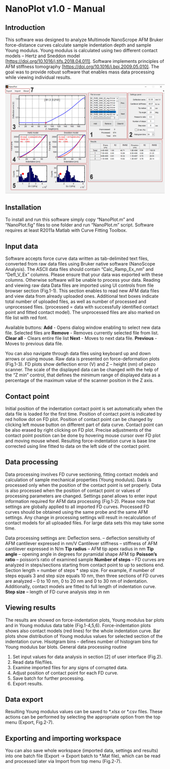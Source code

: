 # NanoPlot v1.0 - Manual

## Introduction
This software was designed to analyze Multimode NanoScrope AFM Bruker force-distance curves calculate sample indentation depth and sample Young modulus. Young modulus is calculated using two different contact models – Hertz and Sneddon model [https://doi.org/10.1016/j.tifs.2018.04.011]. Software implements principles of AFM stiffness tomography [https://doi.org/10.1016/j.bpj.2009.05.010]. The goal was to provide robust software that enables mass data processing while viewing individual results.

![alt text](nano_plot_ui.jpg "Title")

## Installation
To install and run this software simply copy “NanoPlot.m” and “NanoPlot.fig” files to one folder and run “NanoPlot.m” script. Software requires at least R2011a Matlab with Curve Fitting Toolbox.

## Input data
Software accepts force curve data written as tab-delimited text files, converted from raw data files using Bruker native software (NanoScope Analysis).
The ASCII data files should contain “Calc_Ramp_Ex_nm” and “Defl_V_Ex” columns. Please ensure that your data was exported with these columns. Otherwise software will be unable to process your data.
Reading and viewing raw data
Data files are imported using UI controls from file browser section (Fig.1-1). This section enables to read new AFM data files and view data from already uploaded ones. Additional text boxes indicate total number of uploaded files, as well as number of processed and unprocessed files. (processed = data with successfully identified contact point and fitted contact model). The unprocessed files are also marked on file list with red font.

Available buttons:
**Add** - Opens dialog window enabling to select new data file. Selected files are
**Remove** - Removes currently selected file from list.
**Clear all** - Clears entire file list
**Next** - Moves to next data file.
**Previous** - Moves to previous data file.

You can also navigate through data files using keyboard up and down arrows or using mouse.
Raw data is presented on force-deformation plots (Fig.1-3). FD plots show deflection error (V) and Z – height (nm) of piezo scanner.  The scale of the displayed data can be changed with the help of the “Z min” control, that defines the minimum range of displayed data as a percentage of the maximum value of the scanner position in the Z axis.

## Contact point
Initial position of the indentation contact point is set automatically when the data file is loaded for the first time. Position of contact point is indicated by red hollow dot on FD plot. Position of contact point can be changed by clicking left mouse button on different part of data curve. Contact point can be also erased by right clicking on FD plot. Precise adjustments of the contact point position can be done by hovering mouse cursor over FD plot and moving mouse wheel. Resulting force-indentation curve is base line corrected using line fitted to data on the left side of the contact point.

## Data processing
Data processing involves FD curve sectioning, fitting contact models and calculation of sample mechanical properties (Young modulus). Data is processed only when the position of the contact point is set properly. Data is also processed when the position of contact point or values of processing parameters are changed.
Settings panel allows to enter input information required for AFM data processing (Fig.1-2). Please note that settings are globally applied to all imported FD curves. Processed FD curves should be obtained using the same probe and the same AFM settings. Any change in processing settings will result in recalculation of contact models for all uploaded files. For large data sets this may take some time.

Data processing settings are:
Deflection sens. – deflection sensitivity of AFM cantilever expressed in nm/V
Cantilever stiffness – stiffness of AFM cantilever expressed in N/m
**Tip radius** – AFM tip apex radius in nm
**Tip angle** – opening angle in degrees for pyramidal shape AFM tip
**Poisson’s ratio** – poisson’s ratio of examined sample
**Number of steps** – FD curves are analyzed in steps/sections starting from contact point to up to sections end. Section length = number of steps * step size. For example, if number of steps equals 3 and step size equals 10 nm, then three sections of FD curves are analyzed – 0 to 10 nm, 0 to 20 nm and 0 to 30 nm of indentation. Additionally, contact models are fitted to full length of indentation curve.
**Step size** – length of FD curve analysis step in nm

## Viewing results
The results are showed on force-indentation plots, Young modulus bar plots and in Young modulus data table (Fig.1-4,5,6). Force-indentation plots shows also contact models (red lines) for the whole indentation curve.
Bar plots show distribution of Young modulus values for selected section of the indentation curve. Hisotgram bins – defines number of histogram bins for Young modulus bar blots.
General data processing routine
1.	Set input values for data analysis in section [2] of user interface (Fig.2).
2.	Read data file/files.
3.	Examine imported files for any  signs of corrupted data.
4.	Adjust position of contact point for each FD curve.
5.	Save batch for further processing.
6.	Export results.

## Data export
Resulting Young modulus values can be saved to *.xlsx or *.csv files. These actions can be performed by selecting the appropriate option from the top menu (Export, Fig.2-7).

## Exporting and importing workspace
You can also save whole workspace (imported data, settings and results) into one batch file (Export -> Export batch to *.Mat file), which can be read and processed later via Import from top menu (Fig.2-7).
